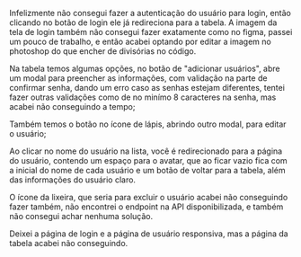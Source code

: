Infelizmente não consegui fazer a autenticação do usuário para login, então clicando no botão de login ele já redireciona para a tabela. A imagem da tela de login também não consegui fazer exatamente como no figma, passei um pouco de trabalho, e então acabei optando por editar a imagem no photoshop do que encher de divisórias no código.

Na tabela temos algumas opções, no botão de "adicionar usuários", abre um modal para preencher as informações, com validação na parte de confirmar senha, dando um erro caso as senhas estejam diferentes, tentei fazer outras validações como de no minímo 8 caracteres na senha, mas acabei não conseguindo a tempo; 

Também temos o botão no ícone de lápis, abrindo outro modal, para editar o usuário; 

Ao clicar no nome do usuário na lista, você é redirecionado para a página do usuário, contendo um espaço para o avatar, que ao ficar vazio fica com a inicial do nome de cada usuário e um botão de voltar para a tabela, além das informações do usuário claro.

O ícone da lixeira, que seria para excluir o usuário acabei não conseguindo fazer também, não encontrei o endpoint na API disponibilizada, e também não consegui achar nenhuma solução.

Deixei a página de login e a página de usuário responsiva, mas a página da tabela acabei não conseguindo.
